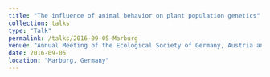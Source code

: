 ```yaml
---
title: "The influence of animal behavior on plant population genetics"
collection: talks
type: "Talk"
permalink: /talks/2016-09-05-Marburg
venue: "Annual Meeting of the Ecological Society of Germany, Austria and Switzerland"
date: 2016-09-05
location: "Marburg, Germany"
---
```



